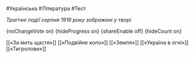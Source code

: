 #Українська #Література #Тест

*Трагічні події серпня 1919 року зображені у творі*

{noChangeVote on}
{hideProgress on}
{shareEnable off}
{hideCount on}

[[«За мить щастя»]]
[[«Подвійне коло»]]
[[«Земля»]]
[[«Україна в огні»]]
[[«Тигролови»]]
